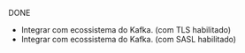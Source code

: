 
DONE
- Integrar com ecossistema do Kafka. (com TLS habilitado)
- Integrar com ecossistema do Kafka. (com SASL habilitado)